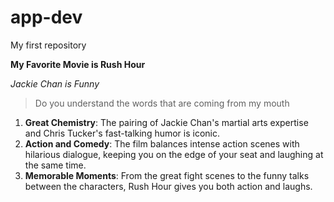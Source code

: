# app-dev
My first repository

**My Favorite Movie is Rush Hour**

*Jackie Chan is Funny*
> Do you understand the words that are coming from my mouth
1. **Great Chemistry**: The pairing of Jackie Chan's martial arts expertise and Chris Tucker's fast-talking humor is iconic.
2. **Action and Comedy**: The film balances intense action scenes with hilarious dialogue, keeping you on the edge of your seat and laughing at the same time.
3. **Memorable Moments**: From the great fight scenes to the funny talks between the characters, Rush Hour gives you both action and laughs.

